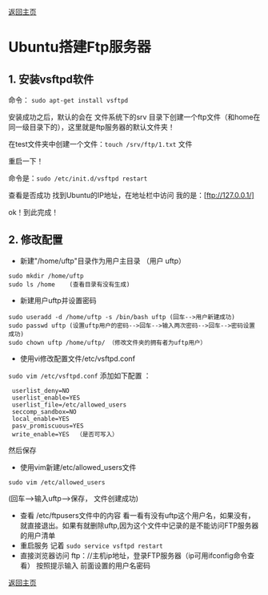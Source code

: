 [返回主页](index.md)

# Ubuntu搭建Ftp服务器

## 1. 安装vsftpd软件

命令： `sudo apt-get install vsftpd`

安装成功之后，默认的会在 文件系统下的srv 目录下创建一个ftp文件（和home在同一级目录下的），这里就是ftp服务器的默认文件夹！

在test文件夹中创建一个文件：`touch /srv/ftp/1.txt` 文件

重启一下！

命令是：`sudo /etc/init.d/vsftpd restart`

查看是否成功 找到Ubuntu的IP地址，在地址栏中访问  我的是：[ftp://127.0.0.1/]

ok！到此完成！

## 2. 修改配置

- 新建"/home/uftp"目录作为用户主目录  （用户 uftp）

```shell
sudo mkdir /home/uftp
sudo ls /home    (查看目录有没有生成)
```

- 新建用户uftp并设置密码

```shell
sudo useradd -d /home/uftp -s /bin/bash uftp (回车-->用户新建成功)
sudo passwd uftp (设置uftp用户的密码-->回车-->输入两次密码-->回车-->密码设置成功)
sudo chown uftp /home/uftp/ （修改文件夹的拥有者为uftp用户）
```

- 使用vi修改配置文件/etc/vsftpd.conf

`sudo vim /etc/vsftpd.conf`
 添加如下配置 ：

```shell
 userlist_deny=NO
 userlist_enable=YES
 userlist_file=/etc/allowed_users
 seccomp_sandbox=NO
 local_enable=YES
 pasv_promiscuous=YES
 write_enable=YES  （是否可写入）
```

 然后保存

- 使用vim新建/etc/allowed_users文件

```shell
sudo vim /etc/allowed_users 
```

(回车-->输入uftp-->保存， 文件创建成功)

- 查看 /etc/ftpusers文件中的内容
  看一看有没有uftp这个用户名，如果没有，就直接退出。如果有就删除uftp,因为这个文件中记录的是不能访问FTP服务器的用户清单
- 重启服务
  记着 `sudo service vsftpd restart`
- 直接浏览器访问 ftp：//主机ip地址，登录FTP服务器（ip可用ifconfig命令查看）
  按照提示输入 前面设置的用户名密码
  
[返回主页](index.md)

